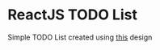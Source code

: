 # ReactJS TODO List

Simple TODO List created using [this](https://www.figma.com/community/file/1182299744723698586) design
